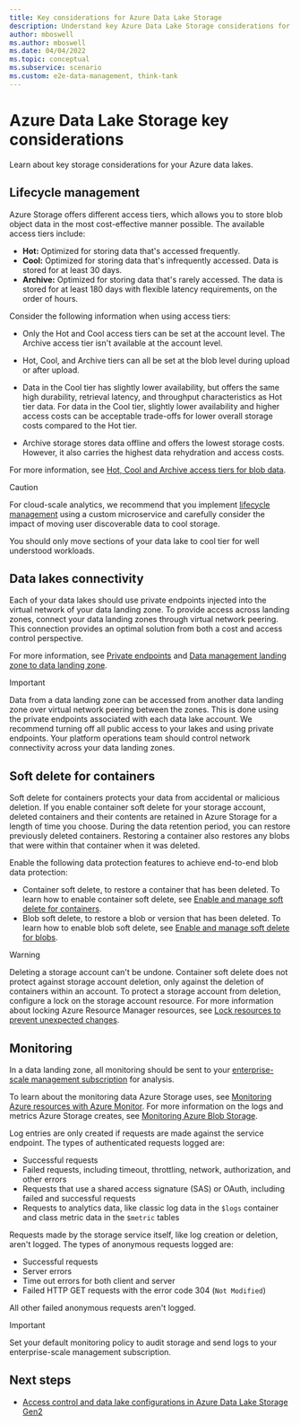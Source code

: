 ```yaml
---
title: Key considerations for Azure Data Lake Storage
description: Understand key Azure Data Lake Storage considerations for cloud-scale analytics.
author: mboswell
ms.author: mboswell
ms.date: 04/04/2022
ms.topic: conceptual
ms.subservice: scenario
ms.custom: e2e-data-management, think-tank
---
```


# Azure Data Lake Storage key considerations

Learn about key storage considerations for your Azure data lakes.

## Lifecycle management

Azure Storage offers different access tiers, which allows you to store blob object data in the most cost-effective manner possible. The available access tiers include:

- **Hot:** Optimized for storing data that's accessed frequently.
- **Cool:** Optimized for storing data that's infrequently accessed. Data is stored for at least 30 days.
- **Archive:** Optimized for storing data that's rarely accessed. The data is stored for at least 180 days with flexible latency requirements, on the order of hours.

Consider the following information when using access tiers:

- Only the Hot and Cool access tiers can be set at the account level. The Archive access tier isn't available at the account level.

- Hot, Cool, and Archive tiers can all be set at the blob level during upload or after upload.

- Data in the Cool tier has slightly lower availability, but offers the same high durability, retrieval latency, and throughput characteristics as Hot tier data. For data in the Cool tier, slightly lower availability and higher access costs can be acceptable trade-offs for lower overall storage costs compared to the Hot tier.

- Archive storage stores data offline and offers the lowest storage costs. However, it also carries the highest data rehydration and access costs.

For more information, see [Hot, Cool and Archive access tiers for blob data](/azure/storage/blobs/access-tiers-overview).

> [!CAUTION]
> For cloud-scale analytics, we recommend that you implement [lifecycle management](../../cloud-scale-analytics/govern-lifecycle.md) using a custom microservice and carefully consider the impact of moving user discoverable data to cool storage.
>
> You should only move sections of your data lake to cool tier for well understood workloads.

## Data lakes connectivity

Each of your data lakes should use private endpoints injected into the virtual network of your data landing zone. To provide access across landing zones, connect your data landing zones through virtual network peering. This connection provides an optimal solution from both a cost and access control perspective.

For more information, see [Private endpoints](../eslz-network-topology-and-connectivity.md#private-endpoints) and [Data management landing zone to data landing zone](../eslz-network-topology-and-connectivity.md#data-management-landing-zone-to-data-landing-zone).

> [!IMPORTANT]
> Data from a data landing zone can be accessed from another data landing zone over virtual network peering between the zones. This is done using the private endpoints associated with each data lake account. We recommend turning off all public access to your lakes and using private endpoints. Your platform operations team should control network connectivity across your data landing zones.

## Soft delete for containers

Soft delete for containers protects your data from accidental or malicious deletion. If you enable container soft delete for your storage account, deleted containers and their contents are retained in Azure Storage for a length of time you choose. During the data retention period, you can restore previously deleted containers. Restoring a container also restores any blobs that were within that container when it was deleted.

Enable the following data protection features to achieve end-to-end blob data protection:

- Container soft delete, to restore a container that has been deleted. To learn how to enable container soft delete, see [Enable and manage soft delete for containers](/azure/storage/blobs/soft-delete-container-enable).
- Blob soft delete, to restore a blob or version that has been deleted. To learn how to enable blob soft delete, see [Enable and manage soft delete for blobs](/azure/storage/blobs/soft-delete-blob-enable).

> [!WARNING]
> Deleting a storage account can't be undone. Container soft delete does not protect against storage account deletion, only against the deletion of containers within an account. To protect a storage account from deletion, configure a lock on the storage account resource. For more information about locking Azure Resource Manager resources, see [Lock resources to prevent unexpected changes](/azure/azure-resource-manager/management/lock-resources).

## Monitoring

In a data landing zone, all monitoring should be sent to your [enterprise-scale management subscription](../../../ready/landing-zone/design-area/management.md) for analysis.

To learn about the monitoring data Azure Storage uses, see [Monitoring Azure resources with Azure Monitor](/azure/azure-monitor/essentials/monitor-azure-resource). For more information on the logs and metrics Azure Storage creates, see [Monitoring Azure Blob Storage](/azure/storage/blobs/monitor-blob-storage).

Log entries are only created if requests are made against the service endpoint. The types of authenticated requests logged are:

- Successful requests
- Failed requests, including timeout, throttling, network, authorization, and other errors
- Requests that use a shared access signature (SAS) or OAuth, including failed and successful requests
- Requests to analytics data, like classic log data in the `$logs` container and class metric data in the `$metric` tables

Requests made by the storage service itself, like log creation or deletion, aren't logged. The types of anonymous requests logged are:

- Successful requests
- Server errors
- Time out errors for both client and server
- Failed HTTP GET requests with the error code 304 (`Not Modified`)

All other failed anonymous requests aren't logged.

> [!IMPORTANT]
> Set your default monitoring policy to audit storage and send logs to your enterprise-scale management subscription.

## Next steps

- [Access control and data lake configurations in Azure Data Lake Storage Gen2](./data-lake-access.md)
